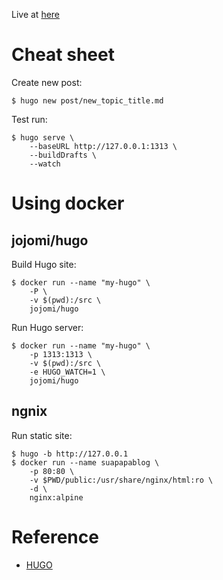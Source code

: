 Live at [here](http://suapapa.github.io/blog/)

# Cheat sheet

Create new post:

    $ hugo new post/new_topic_title.md

Test run:

    $ hugo serve \
        --baseURL http://127.0.0.1:1313 \
        --buildDrafts \
        --watch

# Using docker

## jojomi/hugo

Build Hugo site:

    $ docker run --name "my-hugo" \
        -P \
        -v $(pwd):/src \
        jojomi/hugo

Run Hugo server:

    $ docker run --name "my-hugo" \
        -p 1313:1313 \
        -v $(pwd):/src \
        -e HUGO_WATCH=1 \
        jojomi/hugo

## ngnix

Run static site:

    $ hugo -b http://127.0.0.1
    $ docker run --name suapapablog \
        -p 80:80 \
        -v $PWD/public:/usr/share/nginx/html:ro \
        -d \
        nginx:alpine


# Reference

* [HUGO](https://gohugo.io/)
